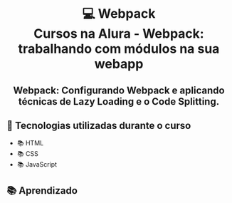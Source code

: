 <div align="center">
<h1>💻 Webpack<br/>
Cursos na Alura - Webpack: trabalhando com módulos na sua webapp</h1>

<h2>Webpack: Configurando Webpack e aplicando técnicas de Lazy Loading e o Code Splitting.</h2>
</div>

## 🔨 Tecnologias utilizadas durante o curso

- 📚 HTML
- 📚 CSS
- 📚 JavaScript

## 📚 Aprendizado


